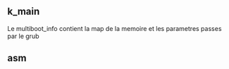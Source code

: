 ## k_main

Le multiboot_info contient la map de la memoire et les parametres passes par le grub

## asm

